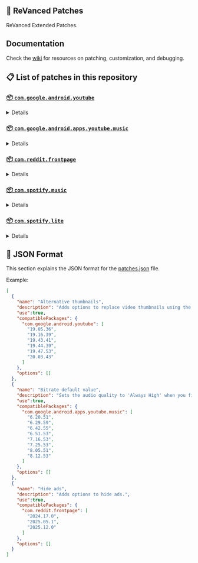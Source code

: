 ## 🧩 ReVanced Patches

ReVanced Extended Patches.

## Documentation

Check the [wiki](https://github.com/anddea/revanced-patches/wiki) for resources on patching, customization, and debugging.

## 📋 List of patches in this repository

### [📦 `com.google.android.youtube`](https://play.google.com/store/apps/details?id=com.google.android.youtube)
<details>

| 💊 Patch | 📜 Description | 🏹 Target Version |
|:--------:|:--------------:|:-----------------:|
| `Alternative thumbnails` | Adds options to replace video thumbnails using the DeArrow API or image captures from the video. | 19.05.36 ~ 20.03.43 |
| `Ambient mode control` | Adds options to disable Ambient mode and to bypass Ambient mode restrictions. | 19.05.36 ~ 20.03.43 |
| `Bypass URL redirects` | Adds an option to bypass URL redirects and open the original URL directly. | 19.05.36 ~ 20.03.43 |
| `Bypass image region restrictions` | Adds an option to use a different host for static images, so that images blocked in some countries can be received. | 19.05.36 ~ 20.03.43 |
| `Change form factor` | Adds an option to change the UI appearance to a phone, tablet, or automotive device. | 19.05.36 ~ 20.03.43 |
| `Change live ring click action` | Adds an option to open the channel instead of the live stream when clicking on the live ring. | 19.05.36 ~ 20.03.43 |
| `Change player flyout menu toggles` | Adds an option to use text toggles instead of switch toggles within the additional settings menu. | 19.05.36 ~ 20.03.43 |
| `Change share sheet` | Adds an option to change the in-app share sheet to the system share sheet. | 19.05.36 ~ 20.03.43 |
| `Change start page` | Adds an option to set which page the app opens in instead of the homepage. | 19.05.36 ~ 20.03.43 |
| `Custom Shorts action buttons` | Changes, at compile time, the icon of the action buttons of the Shorts player. | 19.05.36 ~ 20.03.43 |
| `Custom branding icon for YouTube` | Changes the YouTube app icon to the icon specified in patch options. | 19.05.36 ~ 20.03.43 |
| `Custom branding name for YouTube` | Changes the YouTube app name to the name specified in patch options. | 19.05.36 ~ 20.03.43 |
| `Custom double tap length` | Adds Double-tap to seek values that are specified in patch options. | 19.05.36 ~ 20.03.43 |
| `Custom header for YouTube` | Applies a custom header in the top left corner within the app. | 19.05.36 ~ 20.03.43 |
| `Description components` | Adds options to hide and disable description components. | 19.05.36 ~ 20.03.43 |
| `Disable QUIC protocol` | Adds an option to disable CronetEngine's QUIC protocol. | 19.05.36 ~ 20.03.43 |
| `Disable forced auto audio tracks` | Adds an option to disable audio tracks from being automatically enabled. | 19.05.36 ~ 20.03.43 |
| `Disable forced auto captions` | Adds an option to disable captions from being automatically enabled. | 19.05.36 ~ 20.03.43 |
| `Disable haptic feedback` | Adds options to disable haptic feedback when swiping in the video player. | 19.05.36 ~ 20.03.43 |
| `Disable layout updates` | Adds an option to disable layout updates by server. | 19.05.36 ~ 20.03.43 |
| `Disable resuming Miniplayer on startup` | Adds an option to disable the Miniplayer 'Continue watching' from resuming on app startup. | 19.05.36 ~ 20.03.43 |
| `Disable resuming Shorts on startup` | Adds an option to disable the Shorts player from resuming on app startup when Shorts were last being watched. | 19.05.36 ~ 20.03.43 |
| `Disable splash animation` | Adds an option to disable the splash animation on app startup. | 19.05.36 ~ 20.03.43 |
| `Enable OPUS codec` | Adds an option to enable the OPUS audio codec if the player response includes it. | 19.05.36 ~ 20.03.43 |
| `Enable debug logging` | Adds an option to enable debug logging. | 19.05.36 ~ 20.03.43 |
| `Enable gradient loading screen` | Adds an option to enable the gradient loading screen. | 19.05.36 ~ 20.03.43 |
| `Force player buttons background` | Changes the dark background surrounding the video player controls at compile time. | 19.05.36 ~ 20.03.43 |
| `Fullscreen components` | Adds options to hide or change components related to fullscreen. | 19.05.36 ~ 20.03.43 |
| `GmsCore support` | Allows patched Google apps to run without root and under a different package name by using GmsCore instead of Google Play Services. | 19.05.36 ~ 20.03.43 |
| `Hide Shorts dimming` | Removes, at compile time, the dimming effect at the top and bottom of Shorts videos. | 19.05.36 ~ 20.03.43 |
| `Hide accessibility controls dialog` | Removes, at compile time, accessibility controls dialog 'Turn on accessibility controls for the video player?'. | 19.05.36 ~ 20.03.43 |
| `Hide action buttons` | Adds options to hide action buttons under videos. | 19.05.36 ~ 20.03.43 |
| `Hide ads` | Adds options to hide ads. | 19.05.36 ~ 20.03.43 |
| `Hide comments components` | Adds options to hide components related to comments. | 19.05.36 ~ 20.03.43 |
| `Hide feed components` | Adds options to hide components related to feeds. | 19.05.36 ~ 20.03.43 |
| `Hide feed flyout menu` | Adds the ability to hide feed flyout menu components using a custom filter. | 19.05.36 ~ 20.03.43 |
| `Hide layout components` | Adds options to hide general layout components. | 19.05.36 ~ 20.03.43 |
| `Hide player buttons` | Adds options to hide buttons in the video player. | 19.05.36 ~ 20.03.43 |
| `Hide player flyout menu` | Adds options to hide player flyout menu components. | 19.05.36 ~ 20.03.43 |
| `Hide shortcuts` | Remove, at compile time, the app shortcuts that appears when the app icon is long pressed. | 19.05.36 ~ 20.03.43 |
| `Hook YouTube Music actions` | Adds support for opening music in RVX Music using the in-app YouTube Music button. | 19.05.36 ~ 20.03.43 |
| `Hook download actions` | Adds support to download videos with an external downloader app using the in-app download button. | 19.05.36 ~ 20.03.43 |
| `MaterialYou` | Applies the MaterialYou theme for Android 12+ devices. | 19.05.36 ~ 20.03.43 |
| `Miniplayer` | Adds options to change the in-app minimized player, and if patching target 19.16+ adds options to use modern miniplayers. | 19.05.36 ~ 20.03.43 |
| `Navigation bar components` | Adds options to hide or change components related to the navigation bar. | 19.05.36 ~ 20.03.43 |
| `Open links externally` | Adds an option to always open links in your browser instead of the in-app browser. | 19.05.36 ~ 20.03.43 |
| `Overlay buttons` | Adds options to display useful overlay buttons in the video player. | 19.05.36 ~ 20.03.43 |
| `Player components` | Adds options to hide or change components related to the video player. | 19.05.36 ~ 20.03.43 |
| `Remove background playback restrictions` | Removes restrictions on background playback, including for music and kids videos. | 19.05.36 ~ 20.03.43 |
| `Remove viewer discretion dialog` | Adds an option to remove the dialog that appears when opening a video that has been age-restricted by accepting it automatically. This does not bypass the age restriction. | 19.05.36 ~ 20.03.43 |
| `Return YouTube Dislike` | Adds an option to show the dislike count of videos using the Return YouTube Dislike API. | 19.05.36 ~ 20.03.43 |
| `Return YouTube Username` | Adds an option to replace YouTube handles with usernames in comments using YouTube Data API v3. | 19.05.36 ~ 20.03.43 |
| `Sanitize sharing links` | Adds an option to sanitize sharing links by removing tracking query parameters. | 19.05.36 ~ 20.03.43 |
| `Seekbar components` | Adds options to hide or change components related to the seekbar. | 19.05.36 ~ 20.03.43 |
| `Settings for YouTube` | Applies mandatory patches to implement ReVanced Extended settings into the application. | 19.05.36 ~ 20.03.43 |
| `Shorts components` | Adds options to hide or change components related to YouTube Shorts. | 19.05.36 ~ 20.03.43 |
| `Snack bar components` | Adds options to hide or change components related to the snack bar. | 19.05.36 ~ 20.03.43 |
| `SponsorBlock` | Adds options to enable and configure SponsorBlock, which can skip undesired video segments, such as sponsored content. | 19.05.36 ~ 20.03.43 |
| `Spoof app version` | Adds options to spoof the YouTube client version. This can be used to restore old UI elements and features. | 19.05.36 ~ 20.03.43 |
| `Spoof streaming data` | Adds options to spoof the streaming data to allow playback. | 19.05.36 ~ 20.03.43 |
| `Spoof watch history` | Adds an option to change the domain of the watch history or check its status. | 19.05.36 ~ 20.03.43 |
| `Swipe controls` | Adds options for controlling volume and brightness with swiping, and whether to enter fullscreen when swiping down below the player. | 19.05.36 ~ 20.03.43 |
| `Theme` | Changes the app's themes to the values specified in patch options. | 19.05.36 ~ 20.03.43 |
| `Toolbar components` | Adds options to hide or change components located on the toolbar, such as the search bar, header, and toolbar buttons. | 19.05.36 ~ 20.03.43 |
| `Translations for YouTube` | Add translations or remove string resources. | 19.05.36 ~ 20.03.43 |
| `Video playback` | Adds options to customize settings related to video playback, such as default video quality and playback speed. | 19.05.36 ~ 20.03.43 |
| `Visual preferences icons for YouTube` | Adds icons to specific preferences in the settings. | 19.05.36 ~ 20.03.43 |
</details>

### [📦 `com.google.android.apps.youtube.music`](https://play.google.com/store/apps/details?id=com.google.android.apps.youtube.music)
<details>

| 💊 Patch | 📜 Description | 🏹 Target Version |
|:--------:|:--------------:|:-----------------:|
| `Bitrate default value` | Sets the audio quality to 'Always High' when you first install the app. | 6.20.51 ~ 8.12.53 |
| `Bypass image region restrictions` | Adds an option to use a different host for static images, so that images blocked in some countries can be received. | 6.20.51 ~ 8.12.53 |
| `Certificate spoof` | Enables YouTube Music to work with Android Auto by spoofing the YouTube Music certificate. | 6.20.51 ~ 8.12.53 |
| `Change share sheet` | Adds an option to change the in-app share sheet to the system share sheet. | 6.20.51 ~ 8.12.53 |
| `Change start page` | Adds an option to set which page the app opens in instead of the homepage. | 6.20.51 ~ 8.12.53 |
| `Custom branding icon for YouTube Music` | Changes the YouTube Music app icon to the icon specified in patch options. | 6.20.51 ~ 8.12.53 |
| `Custom branding name for YouTube Music` | Changes the YouTube Music app name to the name specified in patch options. | 6.20.51 ~ 8.12.53 |
| `Custom header for YouTube Music` | Applies a custom header in the top left corner within the app. | 6.20.51 ~ 8.12.53 |
| `Dark theme` | Changes the app's dark theme to the values specified in patch options. | 6.20.51 ~ 8.12.53 |
| `Disable Cairo splash animation` | Adds an option to disable Cairo splash animation. | 7.06.54 ~ 8.12.53 |
| `Disable DRC audio` | Adds an option to disable DRC (Dynamic Range Compression) audio. | 6.20.51 ~ 8.12.53 |
| `Disable QUIC protocol` | Adds an option to disable CronetEngine's QUIC protocol. | 6.20.51 ~ 8.12.53 |
| `Disable dislike redirection` | Adds an option to disable redirection to the next track when clicking the Dislike button. | 6.20.51 ~ 8.12.53 |
| `Disable forced auto captions` | Adds an option to disable captions from being automatically enabled. | 6.20.51 ~ 8.12.53 |
| `Disable music video in album` | Adds option to redirect music videos from albums for non-premium users. | 6.20.51 ~ 8.12.53 |
| `Enable OPUS codec` | Adds an option to enable the OPUS audio codec if the player response includes it. | 6.20.51 ~ 8.12.53 |
| `Enable debug logging` | Adds an option to enable debug logging. | 6.20.51 ~ 8.12.53 |
| `Enable landscape mode` | Adds an option to enable landscape mode when rotating the screen on phones. | 6.20.51 ~ 8.12.53 |
| `Flyout menu components` | Adds options to hide or change flyout menu components. | 6.20.51 ~ 8.12.53 |
| `GmsCore support` | Allows patched Google apps to run without root and under a different package name by using GmsCore instead of Google Play Services. | 6.20.51 ~ 8.12.53 |
| `Hide account components` | Adds options to hide components related to the account menu. | 6.20.51 ~ 8.12.53 |
| `Hide action bar components` | Adds options to hide action bar components and replace the offline download button with an external download button. | 6.20.51 ~ 8.12.53 |
| `Hide ads` | Adds options to hide ads. | 6.20.51 ~ 8.12.53 |
| `Hide layout components` | Adds options to hide general layout components. | 6.20.51 ~ 8.12.53 |
| `Hide overlay filter` | Removes, at compile time, the dark overlay that appears when player flyout menus are open. | 6.20.51 ~ 8.12.53 |
| `Hide player overlay filter` | Removes, at compile time, the dark overlay that appears when single-tapping in the player. | 6.20.51 ~ 8.12.53 |
| `Navigation bar components` | Adds options to hide or change components related to the navigation bar. | 6.20.51 ~ 8.12.53 |
| `Player components` | Adds options to hide or change components related to the player. | 6.20.51 ~ 8.12.53 |
| `Remove background playback restrictions` | Removes restrictions on background playback, including for kids videos. | 6.20.51 ~ 8.12.53 |
| `Remove viewer discretion dialog` | Adds an option to remove the dialog that appears when opening a video that has been age-restricted by accepting it automatically. This does not bypass the age restriction. | 6.20.51 ~ 8.12.53 |
| `Restore old style library shelf` | Adds an option to return the Library tab to the old style. | 6.20.51 ~ 8.12.53 |
| `Return YouTube Dislike` | Adds an option to show the dislike count of songs using the Return YouTube Dislike API. | 6.20.51 ~ 8.12.53 |
| `Return YouTube Username` | Adds an option to replace YouTube handles with usernames in comments using YouTube Data API v3. | 6.20.51 ~ 8.12.53 |
| `Sanitize sharing links` | Adds an option to sanitize sharing links by removing tracking query parameters. | 6.20.51 ~ 8.12.53 |
| `Settings for YouTube Music` | Applies mandatory patches to implement ReVanced Extended settings into the application. | 6.20.51 ~ 8.12.53 |
| `SponsorBlock` | Adds options to enable and configure SponsorBlock, which can skip undesired video segments, such as non-music sections. | 6.20.51 ~ 8.12.53 |
| `Spoof app version` | Adds options to spoof the YouTube Music client version. This can be used to restore old UI elements and features. | 6.51.53 ~ 8.10.52 |
| `Spoof player parameter` | Adds options to spoof player parameter to allow playback. | 6.20.51 ~ 8.12.53 |
| `Translations for YouTube Music` | Add translations or remove string resources. | 6.20.51 ~ 8.12.53 |
| `Video playback` | Adds options to customize settings related to video playback, such as default video quality and playback speed. | 6.20.51 ~ 8.12.53 |
| `Visual preferences icons for YouTube Music` | Adds icons to specific preferences in the settings. | 6.20.51 ~ 8.12.53 |
| `Watch history` | Adds an option to change the domain of the watch history or check its status. | 6.20.51 ~ 8.12.53 |
</details>

### [📦 `com.reddit.frontpage`](https://play.google.com/store/apps/details?id=com.reddit.frontpage)
<details>

| 💊 Patch | 📜 Description | 🏹 Target Version |
|:--------:|:--------------:|:-----------------:|
| `Change package name` | Changes the package name for Reddit to the name specified in patch options. | 2024.17.0 ~ 2025.12.0 |
| `Custom branding name for Reddit` | Changes the Reddit app name to the name specified in patch options. | 2024.17.0 ~ 2025.12.0 |
| `Disable screenshot popup` | Adds an option to disable the popup that appears when taking a screenshot. | 2024.17.0 ~ 2025.12.0 |
| `Hide Recently Visited shelf` | Adds an option to hide the Recently Visited shelf in the sidebar. | 2024.17.0 ~ 2025.12.0 |
| `Hide ads` | Adds options to hide ads. | 2024.17.0 ~ 2025.12.0 |
| `Hide navigation buttons` | Adds options to hide buttons in the navigation bar. | 2024.17.0 ~ 2025.12.0 |
| `Hide recommended communities shelf` | Adds an option to hide the recommended communities shelves in subreddits. | 2024.17.0 ~ 2025.12.0 |
| `Open links directly` | Adds an option to skip over redirection URLs in external links. | 2024.17.0 ~ 2025.12.0 |
| `Open links externally` | Adds an option to always open links in your browser instead of in the in-app-browser. | 2024.17.0 ~ 2025.12.0 |
| `Premium icon` | Unlocks premium app icons. | 2024.17.0 ~ 2025.12.0 |
| `Remove subreddit dialog` | Adds options to remove the NSFW community warning and notifications suggestion dialogs by dismissing them automatically. | 2024.17.0 ~ 2025.12.0 |
| `Sanitize sharing links` | Adds an option to sanitize sharing links by removing tracking query parameters. | 2024.17.0 ~ 2025.12.0 |
| `Settings for Reddit` | Applies mandatory patches to implement ReVanced Extended settings into the application. | 2024.17.0 ~ 2025.12.0 |
</details>

### [📦 `com.spotify.music`](https://play.google.com/store/apps/details?id=com.spotify.music)
<details>

| 💊 Patch | 📜 Description | 🏹 Target Version |
|:--------:|:--------------:|:-----------------:|
| `Custom theme` | Applies a custom theme. | ALL |
| `Remove Create tab` | Removes the 'Create' (Plus) tab from the bottom navigation bar. | ALL |
| `Spoof signature` | Spoofs the signature of the app to fix various functions of the app. | ALL |
| `Unlock Spotify Premium` | Unlocks Spotify Premium features. Server-sided features like downloading songs are still locked. | ALL |
</details>

### [📦 `com.spotify.lite`](https://play.google.com/store/apps/details?id=com.spotify.lite)
<details>

| 💊 Patch | 📜 Description | 🏹 Target Version |
|:--------:|:--------------:|:-----------------:|
| `Enable on demand` | Enables listening to songs on-demand, allowing to play any song from playlists, albums or artists without limitations. This does not remove ads. | ALL |
</details>



## 📝 JSON Format

This section explains the JSON format for the [patches.json](patches.json) file.

Example:

```json
[
  {
    "name": "Alternative thumbnails",
    "description": "Adds options to replace video thumbnails using the DeArrow API or image captures from the video.",
    "use":true,
    "compatiblePackages": {
      "com.google.android.youtube": [
        "19.05.36",
        "19.16.39",
        "19.43.41",
        "19.44.39",
        "19.47.53",
        "20.03.43"
      ]
    },
    "options": []
  },
  {
    "name": "Bitrate default value",
    "description": "Sets the audio quality to 'Always High' when you first install the app.",
    "use":true,
    "compatiblePackages": {
      "com.google.android.apps.youtube.music": [
        "6.20.51",
        "6.29.59",
        "6.42.55",
        "6.51.53",
        "7.16.53",
        "7.25.53",
        "8.05.51",
        "8.12.53"
      ]
    },
    "options": []
  },
  {
    "name": "Hide ads",
    "description": "Adds options to hide ads.",
    "use":true,
    "compatiblePackages": {
      "com.reddit.frontpage": [
        "2024.17.0",
        "2025.05.1",
        "2025.12.0"
      ]
    },
    "options": []
  }
]
```